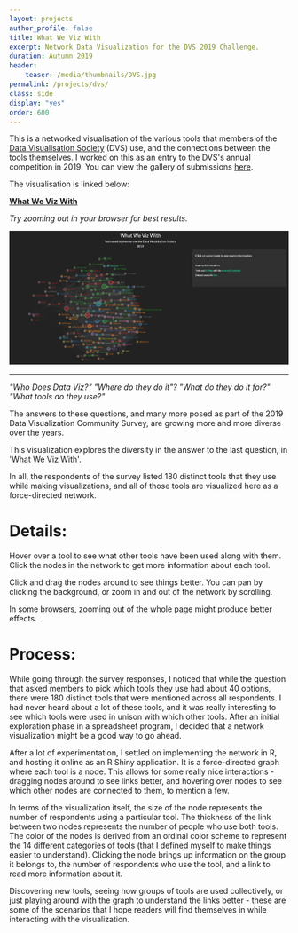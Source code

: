 ```yaml
---
layout: projects
author_profile: false
title: What We Viz With
excerpt: Network Data Visualization for the DVS 2019 Challenge.
duration: Autumn 2019
header:
    teaser: /media/thumbnails/DVS.jpg
permalink: /projects/dvs/
class: side
display: "yes"
order: 600
---
```


This is a networked visualisation of the various tools that members of the [Data Visualisation Society](https://www.datavisualizationsociety.com/) (DVS) use, and the connections between the tools themselves. I worked on this as an entry to the DVS's annual competition in 2019. You can view the gallery of submissions [here](https://www.datavisualizationsociety.com/annual-survey-challenge-2019).

The visualisation is linked below:

[**What We Viz With**](https://rishivanukuru.shinyapps.io/DVS-Challenge/)

*Try zooming out in your browser for best results.*

![A screenshot from the What We Viz With visualisation](/media/DVS/dvs_screen.jpg)

---

*"Who Does Data Viz?"*
*"Where do they do it"?*
*"What do they do it for?"*
*"What tools do they use?"*

The answers to these questions, and many more posed as part of the 2019 Data Visualization Community Survey, are growing more and more diverse over the years.

This visualization explores the diversity in the answer to the last question, in 'What We Viz With'.

In all, the respondents of the survey listed 180 distinct tools that they use while making visualizations, and all of those tools are visualized here as a force-directed network.

# Details:

Hover over a tool to see what other tools have been used along with them. Click the nodes in the network to get more information about each tool.

Click and drag the nodes around to see things better. You can pan by clicking the background, or zoom in and out of the network by scrolling.

In some browsers, zooming out of the whole page might produce better effects.

# Process:

While going through the survey responses, I noticed that while the question that asked members to pick which tools they use had about 40 options, there were 180 distinct tools that were mentioned across all respondents. I had never heard about a lot of these tools, and it was really interesting to see which tools were used in unison with which other tools. After an initial exploration phase in a spreadsheet program, I decided that a network visualization might be a good way to go ahead.

After a lot of experimentation, I settled on implementing the network in R, and hosting it online as an R Shiny application. It is a force-directed graph where each tool is a node. This allows for some really nice interactions - dragging nodes around to see links better, and hovering over nodes to see which other nodes are connected to them, to mention a few.

In terms of the visualization itself, the size of the node represents the number of respondents using a particular tool. The thickness of the link between two nodes represents the number of people who use both tools. The color of the nodes is derived from an ordinal color scheme to represent the 14 different categories of tools (that I defined myself to make things easier to understand). Clicking the node brings up information on the group it belongs to, the number of respondents who use the tool, and a link to read more information about it.

Discovering new tools, seeing how groups of tools are used collectively, or just playing around with the graph to understand the links better - these are some of the scenarios that I hope readers will find themselves in while interacting with the visualization. 


